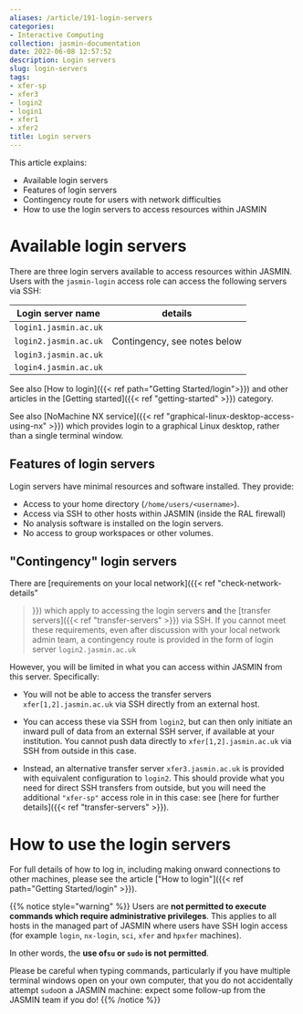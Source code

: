 ```yaml
---
aliases: /article/191-login-servers
categories:
- Interactive Computing
collection: jasmin-documentation
date: 2022-06-08 12:57:52
description: Login servers
slug: login-servers
tags:
- xfer-sp
- xfer3
- login2
- login1
- xfer1
- xfer2
title: Login servers
---
```


This article explains:

  * Available login servers 
  * Features of login servers
  * Contingency route for users with network difficulties 
  * How to use the login servers to access resources within JASMIN

# Available login servers

There are three login servers available to access resources within JASMIN.
Users with the `jasmin-login` access role can access the following servers via
SSH:

Login server name | details |
|---|---|  
| `login1.jasmin.ac.uk`  | | 
| `login2.jasmin.ac.uk`  | Contingency, see notes below  |
| `login3.jasmin.ac.uk`  |  |
| `login4.jasmin.ac.uk`  | | 
  
See also [How to login]({{< ref path="Getting Started/login">}}) and other articles in the [Getting started]({{< ref "getting-started" >}}) category.

See also [NoMachine NX service]({{< ref "graphical-linux-desktop-access-using-nx" >}}) which provides login to a graphical Linux desktop, rather than a
single terminal window.

## Features of login servers

Login servers have minimal resources and software installed. They provide:

  * Access to your home directory (`/home/users/<username>`).
  * Access via SSH to other hosts within JASMIN (inside the RAL firewall)
  * No analysis software is installed on the login servers.
  * No access to group workspaces or other volumes.

## "Contingency" login servers

There are [requirements on your local network]({{< ref "check-network-details"
>}}) which apply to accessing the login servers **and** the [transfer
servers]({{< ref "transfer-servers" >}}) via SSH. If you cannot meet these
requirements, even after discussion with your local network admin team, a
contingency route is provided in the form of login server
`login2.jasmin.ac.uk`

However, you will be limited in what you can access within JASMIN from this
server. Specifically:

  * You will not be able to access the transfer servers `xfer[1,2].jasmin.ac.uk` via SSH directly from an external host.  

  * You can access these via SSH from `login2`, but can then only initiate an inward pull of data from an external SSH server, if available at your institution. You cannot push data directly to `xfer[1,2].jasmin.ac.uk` via SSH from outside in this case.
  * Instead, an alternative transfer server `xfer3.jasmin.ac.uk` is provided with equivalent configuration to `login2`. This should provide what you need for direct SSH transfers from outside, but you will need the additional `"xfer-sp"` access role in in this case: see [here for further details]({{< ref "transfer-servers" >}}).

# How to use the login servers

For full details of how to log in, including making onward connections to
other machines, please see the article ["How to login"]({{< ref path="Getting Started/login" >}}).

{{% notice style="warning" %}}
Users are **not permitted to execute commands which require
administrative privileges**. This applies to all hosts in the managed part of
JASMIN where users have SSH login access (for example `login`, `nx-login`,
`sci`, `xfer` and `hpxfer` machines).

In other words, the **use of`su` or
`sudo` is not permitted**.

Please be careful when typing commands,
particularly if you have multiple terminal windows open on your own computer,
that you do not accidentally attempt `sudo`on a JASMIN machine: expect some
follow-up from the JASMIN team if you do!
{{% /notice %}}


